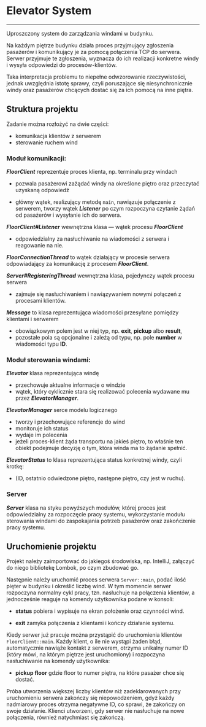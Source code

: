 # Elevator System

---

Uproszczony system do zarządzania windami w budynku.

Na każdym piętrze budynku działa proces przyjmujący zgłoszenia pasażerów
i komunikujący je za pomocą połączenia TCP do serwera.
Serwer przyjmuje te zgłoszenia, wyznacza do ich realizacji
konkretne windy i wysyła odpowiedzi do procesów-klientów.

Taka interpretacja problemu to niepełne odwzorowanie rzeczywistości,
jednak uwzględnia istotę sprawy, czyli poruszające się niesynchronicznie
windy oraz pasażerów chcących dostać się za ich pomocą na inne piętra.

## Struktura projektu

Zadanie można rozłożyć na dwie części:
* komunikacja klientów z serwerem
* sterowanie ruchem wind

### Moduł komunikacji:

***FloorClient***
reprezentuje proces klienta, np. terminalu przy windach

- pozwala pasażerowi zażądać windy na określone piętro oraz przeczytać
  uzyskaną odpowiedź
  
- główny wątek, realizujący metodę `main`,
  nawiązuje połączenie z serwerem, tworzy wątek ***Listener*** po czym
  rozpoczyna czytanie żądań od pasażerów i wysyłanie ich do serwera.
  
***FloorClient#Listener*** wewnętrzna klasa — wątek procesu ***FloorClient***

- odpowiedzialny za nasłuchiwanie na wiadomości z serwera i reagowanie na nie.
  
***FloorConnectionThread*** to wątek działający w procesie serwera odpowiadający
  za komunikację z procesem ***FloorClient***.
  
***Server#RegisteringThread*** wewnętrzna klasa, pojedynczy wątek procesu serwera

-  zajmuje się nasłuchiwaniem i nawiązywaniem nowymi połączeń z
  procesami klientów.
  
***Message***
to klasa reprezentująca wiadomości przesyłane pomiędzy klientami i serwerem

- obowiązkowym polem jest w niej typ, np. **exit**, **pickup** albo **result**,
- pozostałe pola są opcjonalne i zależą od typu, np. pole **number** w wiadomości typu **ID**.
  
### Moduł sterowania windami:

***Elevator*** klasa reprezentująca windę

- przechowuje aktualne informacje o windzie
- wątek, który cyklicznie stara się realizować polecenia wydawane mu przez
  ***ElevatorManager***.
  
***ElevatorManager*** serce modelu logicznego 

- tworzy i przechowujące referencje do wind
- monitoruje ich status
- wydaje im polecenia
- jeżeli proces-klient żąda transportu na jakieś piętro,
  to właśnie ten obiekt podejmuje decyzję o tym, która winda ma to żądanie spełnić.
  
***ElevatorStatus*** to klasa reprezentująca status konkretnej windy, czyli krotkę:

- (ID, ostatnio odwiedzone piętro, następne piętro, czy jest w ruchu).
  
### Server

***Server*** klasa na styku powyższych modułów, której proces jest
odpowiedzialny za rozpoczęcie pracy systemu, wykorzystanie modułu sterowania
windami do zaspokajania potrzeb pasażerów oraz zakończenie pracy systemu.

## Uruchomienie projektu

Projekt należy zaimportować do jakiegoś środowiska, np. IntelliJ, załączyć
do niego bibliotekę Lombok, po czym zbudować go.

Następnie należy uruchomić proces serwera `Server::main`, podać ilość pięter w budynku i
określić liczbę wind. W tym momencie serwer rozpoczyna normalny cykl pracy,
tzn. nasłuchuje na połączenia klientów, a jednocześnie reaguje na komendy użytkownika
podane w konsoli:

* **status** pobiera i wypisuje na ekran położenie oraz czynności wind.

* **exit** zamyka połączenia z klientami i kończy działanie systemu.

Kiedy serwer już pracuje można przystąpić do uruchomienia klientów `FloorClient::main`.
Każdy klient, o ile nie wystąpi żaden błąd, automatycznie nawiąże kontakt z serwerem,
otrzyma unikalny numer ID (który mówi, na którym piętrze jest uruchomiony)
i rozpoczyna nasłuchiwanie na komendy użytkownika:

* **pickup floor** gdzie floor to numer piętra, na które pasażer chce się dostać.

Próba utworzenia większej liczby klientów niż zadeklarowanych przy uruchomieniu serwera
zakończy się niepowodzeniem, gdyż każdy nadmiarowy proces otrzyma negatywne ID, co sprawi,
że zakończy on swoje działanie. Klienci utworzeni, gdy serwer nie nasłuchuje na nowe
połączenia, również natychmiast się zakończą.
